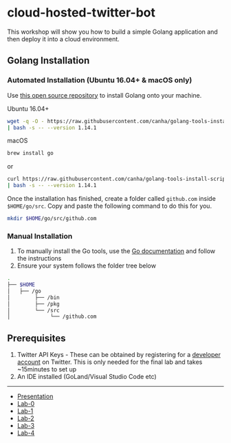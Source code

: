 # cloud-hosted-twitter-bot

This workshop will show you how to build a simple Golang application and then deploy it into a cloud environment.

## Golang Installation

### Automated Installation \(**Ubuntu 16.04+ & macOS only**\)

Use [this open source repository](https://github.com/canha/golang-tools-install-script) to install Golang onto your machine.

Ubuntu 16.04+

```bash
wget -q -O - https://raw.githubusercontent.com/canha/golang-tools-install-script/master/goinstall.sh \
| bash -s -- --version 1.14.1
```

macOS

```bash
brew install go
```

or

```bash
curl https://raw.githubusercontent.com/canha/golang-tools-install-script/master/goinstall.sh \
| bash -s -- --version 1.14.1
```

Once the installation has finished, create a folder called `github.com` inside `$HOME/go/src`. Copy and paste the following command to do this for you.

```bash
mkdir $HOME/go/src/github.com
```

### Manual Installation

1. To manually install the Go tools, use the [Go documentation](https://golang.org/doc/install) and follow the instructions 
2. Ensure your system follows the folder tree below

```bash
.
├── $HOME
│   ├── /go
│        ├── /bin
│        ├── /pkg
│        └── /src
│             └── /github.com
```

## Prerequisites

1. Twitter API Keys - These can be obtained by registering for a [developer account](https://developer.twitter.com/en/docs/basics/developer-portal/overview) on Twitter. This is only needed for the final lab and takes ~15minutes to set up
2. An IDE installed \(GoLand/Visual Studio Code etc\)

---

- [Presentation]
- [Lab-0]
- [Lab-1]
- [Lab-2]
- [Lab-3]
- [Lab-4]

[Presentation]: ./presentation/Intro_to_Golang.pdf
[Lab-0]: ./Labs/lab-0.md
[Lab-1]: ./Labs/lab-1.md
[Lab-2]: ./Labs/lab-2.md
[Lab-3]: ./Labs/lab-3.md
[Lab-4]: ./Labs/lab-4.md
